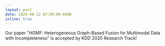 ```yaml
---
layout: post
date: 2020-08-12 07:59:00-0400
inline: true
---
```


Our paper "HGMF: Heterogeneous Graph-Based Fusion for Multimodal Data with Incompleteness" is accepted by KDD 2020 Research Track!